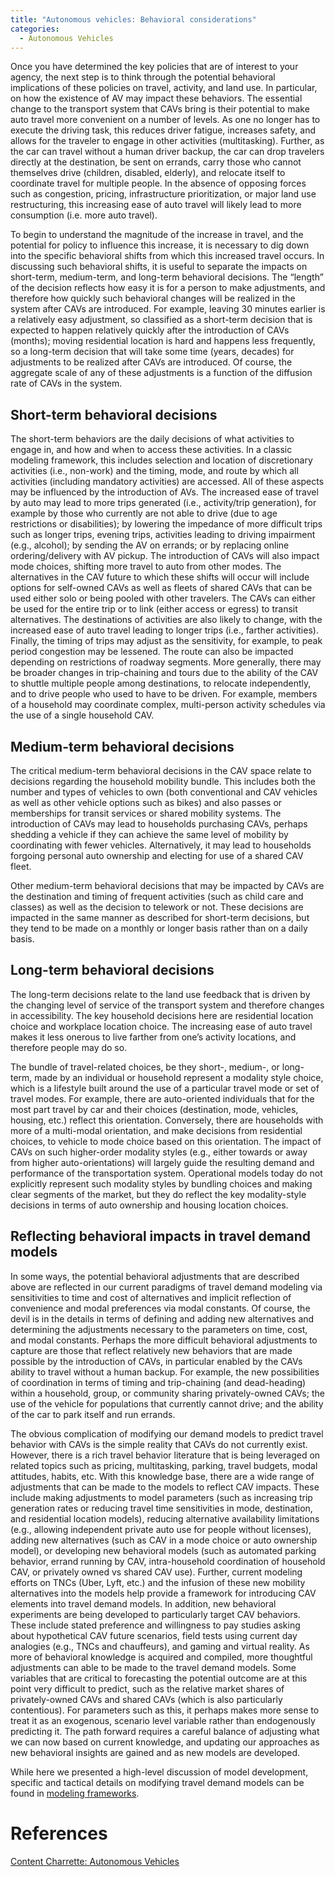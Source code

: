 ```yaml
---
title: "Autonomous vehicles: Behavioral considerations"
categories:
  - Autonomous Vehicles
---
```



Once you have determined the key policies that are of interest to your agency, the next step is to think through the potential behavioral implications of these policies on travel, activity, and land use. In particular, on how the existence of AV may impact these behaviors. The essential change to the transport system that CAVs bring is their potential to make auto travel more convenient on a number of levels. As one no longer has to execute the driving task, this reduces driver fatigue, increases safety, and allows for the traveler to engage in other activities (multitasking). Further, as the car can travel without a human driver backup, the car can drop travelers directly at the destination, be sent on errands, carry those who cannot themselves drive (children, disabled, elderly), and relocate itself to coordinate travel for multiple people. In the absence of opposing forces such as congestion, pricing, infrastructure prioritization, or major land use restructuring, this increasing ease of auto travel will likely lead to more consumption (i.e. more auto travel).

To begin to understand the magnitude of the increase in travel, and the potential for policy to influence this increase, it is necessary to dig down into the specific behavioral shifts from which this increased travel occurs. In discussing such behavioral shifts, it is useful to separate the impacts on short-term, medium-term, and long-term behavioral decisions. The “length” of the decision reflects how easy it is for a person to make adjustments, and therefore how quickly such behavioral changes will be realized in the system after CAVs are introduced. For example, leaving 30 minutes earlier is a relatively easy adjustment, so classified as a short-term decision that is expected to happen relatively quickly after the introduction of CAVs (months); moving residential location is hard and happens less frequently, so a long-term decision that will take some time (years, decades) for adjustments to be realized after CAVs are introduced. Of course, the aggregate scale of any of these adjustments is a function of the diffusion rate of CAVs in the system.

Short-term behavioral decisions
-------------------------------

The short-term behaviors are the daily decisions of what activities to engage in, and how and when to access these activities. In a classic modeling framework, this includes selection and location of discretionary activities (i.e., non-work) and the timing, mode, and route by which all activities (including mandatory activities) are accessed. All of these aspects may be influenced by the introduction of AVs. The increased ease of travel by auto may lead to more trips generated (i.e., activity/trip generation), for example by those who currently are not able to drive (due to age restrictions or disabilities); by lowering the impedance of more difficult trips such as longer trips, evening trips, activities leading to driving impairment (e.g., alcohol); by sending the AV on errands; or by replacing online ordering/delivery with AV pickup. The introduction of CAVs will also impact mode choices, shifting more travel to auto from other modes. The alternatives in the CAV future to which these shifts will occur will include options for self-owned CAVs as well as fleets of shared CAVs that can be used either solo or being pooled with other travelers. The CAVs can either be used for the entire trip or to link (either access or egress) to transit alternatives. The destinations of activities are also likely to change, with the increased ease of auto travel leading to longer trips (i.e., farther activities). Finally, the timing of trips may adjust as the sensitivity, for example, to peak period congestion may be lessened. The route can also be impacted depending on restrictions of roadway segments. More generally, there may be broader changes in trip-chaining and tours due to the ability of the CAV to shuttle multiple people among destinations, to relocate independently, and to drive people who used to have to be driven. For example, members of a household may coordinate complex, multi-person activity schedules via the use of a single household CAV.

Medium-term behavioral decisions
--------------------------------

The critical medium-term behavioral decisions in the CAV space relate to decisions regarding the household mobility bundle. This includes both the number and types of vehicles to own (both conventional and CAV vehicles as well as other vehicle options such as bikes) and also passes or memberships for transit services or shared mobility systems. The introduction of CAVs may lead to households purchasing CAVs, perhaps shedding a vehicle if they can achieve the same level of mobility by coordinating with fewer vehicles. Alternatively, it may lead to households forgoing personal auto ownership and electing for use of a shared CAV fleet.

Other medium-term behavioral decisions that may be impacted by CAVs are the destination and timing of frequent activities (such as child care and classes) as well as the decision to telework or not. These decisions are impacted in the same manner as described for short-term decisions, but they tend to be made on a monthly or longer basis rather than on a daily basis.

Long-term behavioral decisions
------------------------------

The long-term decisions relate to the land use feedback that is driven by the changing level of service of the transport system and therefore changes in accessibility. The key household decisions here are residential location choice and workplace location choice. The increasing ease of auto travel makes it less onerous to live farther from one’s activity locations, and therefore people may do so.

The bundle of travel-related choices, be they short-, medium-, or long-term, made by an individual or household represent a modality style choice, which is a lifestyle built around the use of a particular travel mode or set of travel modes. For example, there are auto-oriented individuals that for the most part travel by car and their choices (destination, mode, vehicles, housing, etc.) reflect this orientation. Conversely, there are households with more of a multi-modal orientation, and make decisions from residential choices, to vehicle to mode choice based on this orientation. The impact of CAVs on such higher-order modality styles (e.g., either towards or away from higher auto-orientations) will largely guide the resulting demand and performance of the transportation system. Operational models today do not explicitly represent such modality styles by bundling choices and making clear segments of the market, but they do reflect the key modality-style decisions in terms of auto ownership and housing location choices.

Reflecting behavioral impacts in travel demand models
-----------------------------------------------------

In some ways, the potential behavioral adjustments that are described above are reflected in our current paradigms of travel demand modeling via sensitivities to time and cost of alternatives and implicit reflection of convenience and modal preferences via modal constants. Of course, the devil is in the details in terms of defining and adding new alternatives and determining the adjustments necessary to the parameters on time, cost, and modal constants. Perhaps the more difficult behavioral adjustments to capture are those that reflect relatively new behaviors that are made possible by the introduction of CAVs, in particular enabled by the CAVs ability to travel without a human backup. For example, the new possibilities of coordination in terms of timing and trip-chaining (and dead-heading) within a household, group, or community sharing privately-owned CAVs; the use of the vehicle for populations that currently cannot drive; and the ability of the car to park itself and run errands.

The obvious complication of modifying our demand models to predict travel behavior with CAVs is the simple reality that CAVs do not currently exist. However, there is a rich travel behavior literature that is being leveraged on related topics such as pricing, multitasking, parking, travel budgets, modal attitudes, habits, etc. With this knowledge base, there are a wide range of adjustments that can be made to the models to reflect CAV impacts. These include making adjustments to model parameters (such as increasing trip generation rates or reducing travel time sensitivities in mode, destination, and residential location models), reducing alternative availability limitations (e.g., allowing independent private auto use for people without licenses), adding new alternatives (such as CAV in a mode choice or auto ownership model), or developing new behavioral models (such as automated parking behavior, errand running by CAV, intra-household coordination of household CAV, or privately owned vs shared CAV use). Further, current modeling efforts on TNCs (Uber, Lyft, etc.) and the infusion of these new mobility alternatives into the models help provide a framework for introducing CAV elements into travel demand models. In addition, new behavioral experiments are being developed to particularly target CAV behaviors. These include stated preference and willingness to pay studies asking about hypothetical CAV future scenarios, field tests using current day analogies (e.g., TNCs and chauffeurs), and gaming and virtual reality. As more of behavioral knowledge is acquired and compiled, more thoughtful adjustments can able to be made to the travel demand models. Some variables that are critical to forecasting the potential outcome are at this point very difficult to predict, such as the relative market shares of privately-owned CAVs and shared CAVs (which is also particularly contentious). For parameters such as this, it perhaps makes more sense to treat it as an exogenous, scenario level variable rather than endogenously predicting it. The path forward requires a careful balance of adjusting what we can now based on current knowledge, and updating our approaches as new behavioral insights are gained and as new models are developed.

While here we presented a high-level discussion of model development, specific and tactical details on modifying travel demand models can be found in [modeling frameworks](Autonomous_vehicles_Modeling_frameworks).

References
==========

[Content Charrette: Autonomous Vehicles](Content_Charrette_Autonomous_Vehicles)


